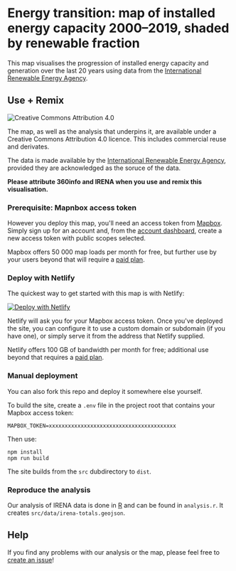 # Energy transition: map of installed energy capacity 2000–2019, shaded by renewable fraction

This map visualises the progression of installed energy capacity and generation over the last 20 years using data from the [International Renewable Energy Agency](https://www.irena.org/Statistics/View-Data-by-Topic/Capacity-and-Generation/Statistics-Time-Series).

## Use + Remix

![[Creative Commons Attribution 4.0](https://creativecommons.org/licenses/by/4.0)](https://mirrors.creativecommons.org/presskit/buttons/80x15/png/by.png)

The map, as well as the analysis that underpins it, are available under a Creative Commons Attribution 4.0 licence. This includes commercial reuse and derivates.

The data is made available by the [International Renewable Energy Agency](https://www.irena.org/Statistics/View-Data-by-Topic/Capacity-and-Generation/Statistics-Time-Series), provided they are acknowledged as the soruce of the data.

**Please attribute 360info and IRENA when you use and remix this visualisation.**

### Prerequisite: Mapnbox access token

However you deploy this map, you'll need an access token from [Mapbox](https://www.mapbox.com). Simply sign up for an account and, from the [account dashboard](https://account.mapbox.com), create a new access token with public scopes selected.

Mapbox offers 50 000 map loads per month for free, but further use by your users beyond that will require a [paid plan](https://www.mapbox.com/pricing/#maploads).

### Deploy with Netlify

The quickest way to get started with this map is with Netlify:

[![Deploy with Netlify](https://www.netlify.com/img/deploy/button.svg)](https://app.netlify.com/start/deploy?repository=https://github.com/jimjam-slam/report-energy-transition)

Netlify will ask you for your Mapbox access token. Once you've deployed the site, you can configure it to use a custom domain or subdomain (if you have one), or simply serve it from the address that Netlify supplied.

Netlify offers 100 GB of bandwidth per month for free; additional use beyond that requires a [paid plan](https://www.netlify.com/pricing).

### Manual deployment

You can also fork this repo and deploy it somewhere else yourself.

To build the site, create a `.env` file in the project root that contains your Mapbox access token:

```
MAPBOX_TOKEN=xxxxxxxxxxxxxxxxxxxxxxxxxxxxxxxxxxxxxxxx
```

Then use:

```shell
npm install
npm run build
```

The site builds from the `src` dubdirectory to `dist`.

### Reproduce the analysis

Our analysis of IRENA data is done in [R](http://r-project.org) and can be found in `analysis.r`. It creates `src/data/irena-totals.geojson`.

## Help

If you find any problems with our analysis or the map, please feel free to [create an issue](https://github.com/jimjam-slam/report-energy-transition/issues/new)!
